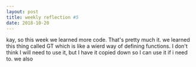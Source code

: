 ```yaml
---
layout: post
title: weekly reflection #5
date: 2018-10-20
---
```


kay, so this week we learned more code. That's pretty much it. we learned this thing called GT which is like a wierd way of defining functions. I don't think I will need to use it, but I have it copied down so I can use it if i need to. we also
